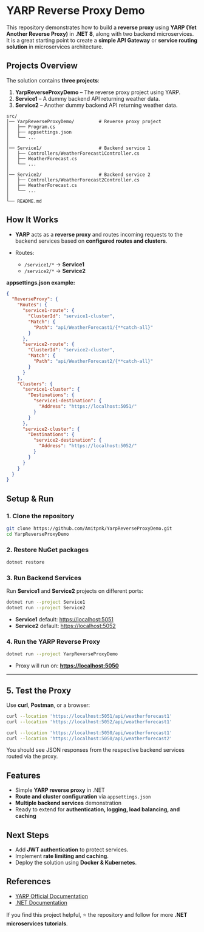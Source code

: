 # **YARP Reverse Proxy Demo**

This repository demonstrates how to build a **reverse proxy** using **YARP (Yet Another Reverse Proxy)** in **.NET 8**, along with two backend microservices.
It is a great starting point to create a **simple API Gateway** or **service routing solution** in microservices architecture.

## **Projects Overview**

The solution contains **three projects**:

1. **YarpReverseProxyDemo** – The reverse proxy project using YARP.
2. **Service1** – A dummy backend API returning weather data.
3. **Service2** – Another dummy backend API returning weather data.

```
src/
│── YarpReverseProxyDemo/         # Reverse proxy project
│   ├── Program.cs
│   ├── appsettings.json
│   └── ...
│
│── Service1/                     # Backend service 1
│   ├── Controllers/WeatherForecast1Controller.cs
│   ├── WeatherForecast.cs
│   └── ...
│
│── Service2/                     # Backend service 2
│   ├── Controllers/WeatherForecast2Controller.cs
│   ├── WeatherForecast.cs
│   └── ...
│
└── README.md
```

## **How It Works**

* **YARP** acts as a **reverse proxy** and routes incoming requests to the backend services based on **configured routes and clusters**.
* Routes:

  * `/service1/*` → **Service1**
  * `/service2/*` → **Service2**

**appsettings.json example:**

```json
{
  "ReverseProxy": {
    "Routes": {
      "service1-route": {
        "ClusterId": "service1-cluster",
        "Match": {
          "Path": "api/WeatherForecast1/{**catch-all}"
        }
      },
      "service2-route": {
        "ClusterId": "service2-cluster",
        "Match": {
          "Path": "api/WeatherForecast2/{**catch-all}"
        }
      }
    },
    "Clusters": {
      "service1-cluster": {
        "Destinations": {
          "service1-destination": {
            "Address": "https://localhost:5051/"
          }
        }
      },
      "service2-cluster": {
        "Destinations": {
          "service2-destination": {
            "Address": "https://localhost:5052/"
          }
        }
      }
    }
  }
}

```

## **Setup & Run**

### **1. Clone the repository**

```bash
git clone https://github.com/Amitpnk/YarpReverseProxyDemo.git
cd YarpReverseProxyDemo
```

### **2. Restore NuGet packages**

```bash
dotnet restore
```

### **3. Run Backend Services**

Run **Service1** and **Service2** projects on different ports:

```bash
dotnet run --project Service1
dotnet run --project Service2
```

* **Service1** default: [https://localhost:5051](https://localhost:5051)
* **Service2** default: [https://localhost:5052](https://localhost:5052)

### **4. Run the YARP Reverse Proxy**

```bash
dotnet run --project YarpReverseProxyDemo
```

* Proxy will run on: **[https://localhost:5050](https://localhost:5050)**

---

## **5. Test the Proxy**

Use **curl**, **Postman**, or a browser:

```bash
curl --location 'https://localhost:5051/api/weatherforecast1'
curl --location 'https://localhost:5052/api/weatherforecast1'

curl --location 'https://localhost:5050/api/weatherforecast1'
curl --location 'https://localhost:5050/api/weatherforecast2'
```

You should see JSON responses from the respective backend services routed via the proxy.


## **Features**

* Simple **YARP reverse proxy** in .NET
* **Route and cluster configuration** via `appsettings.json`
* **Multiple backend services** demonstration
* Ready to extend for **authentication, logging, load balancing, and caching**

## **Next Steps**

* Add **JWT authentication** to protect services.
* Implement **rate limiting and caching**.
* Deploy the solution using **Docker & Kubernetes**.

## **References**

* [YARP Official Documentation](https://microsoft.github.io/reverse-proxy/)
* [.NET Documentation](https://learn.microsoft.com/en-us/dotnet/core/)


If you find this project helpful, ⭐ the repository and follow for more **.NET microservices tutorials**. 